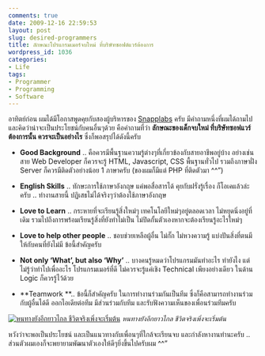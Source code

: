 ```yaml
---
comments: true
date: 2009-12-16 22:59:53
layout: post
slug: desired-programmers
title: ลักษณะโปรแกรมเมอร์จบใหม่ ที่บริษัทซอฟต์แวร์ต้องการ
wordpress_id: 1036
categories:
- Life
tags:
- Programmer
- Programming
- Software
---
```


อาทิตย์ก่อน ผมได้มีโอกาสพูดคุยกับสองผู้บริหารของ [Snapplabs](http://www.snapplabs.com/) ครับ มีคำถามหนึ่งที่ผมได้ถามไป และคิดว่าน่าจะเป็นประโยชน์กับคนอื่นๆด้วย คือคำถามที่ว่า **ลักษณะของเด็กจบใหม่ ที่บริษัทซอฟแวร์ต้องการนั้น ควรจะเป็นอย่างไร** ซึ่งก็พอสรุปได้ดังนี้ครับ




  * **Good Background** .. คือควรมีพื้นฐานความรู้ต่างๆที่เกี่ยวข้องกับสายอาชีพอยู่บ้าง อย่างเช่นสาย Web Developer ก็ควรจะรู้ HTML, Javascript, CSS พื้นฐานทั่วไป รวมถึงภาษาฝั่ง Server ก็ควรมีติดตัวอย่างน้อย 1 ภาษาครับ (ของผมก็มีแต่ PHP ที่ติดตัวมา ^^”)

  * **English Skills** .. ทักษะการใช้ภาษาอังกฤษ แค่พอสื่อสารได้ คุยกับฝรั่งรู้เรื่อง ก็โอเคแล้วล่ะครับ .. ทำงานสายนี้ ปฏิเสธไม่ได้จริงๆว่าต้องใช้ภาษาอังกฤษ

  * **Love to Learn** .. กระหายที่จะเรียนรู้สิ่งใหม่ๆ เทคโนโลยีใหม่ๆอยู่ตลอดเวลา ไม่หยุดนิ่งอยู่ที่เดิม รวมไปถึงการพร้อมเรียนรู้สิ่งที่ยังทำไม่เป็น ไม่ปิดกั้นตัวเองหากจะต้องเรียนรู้อะไรใหม่ๆ

  * **Love to help other people** .. ชอบช่วยเหลือผู้อื่น ไม่กั๊ก ไม่หวงความรู้ แบ่งปันสิ่งที่ตนมี ให้กับคนที่ยังไม่มี ข้อนี้สำคัญครับ

  * **Not only ‘What’, but also ‘Why’** .. บางคนรู้หมดว่าโปรแกรมมันทำอะไร ทำยังไง แต่ไม่รู้ว่าทำไปเพื่ออะไร โปรแกรมเมอร์ที่ดี ไม่ควรจะรู้แค่เชิง Technical เพียงอย่างเดียว ในด้าน Logic ก็ควรรู้ไว้ด้วย

  * **Teamwork **.. ข้อนี้ก็สำคัญครับ ในการทำงานร่วมกันเป็นทีม ซึ่งก็คือสามารถทำงานร่วมกับผู้อื่นได้ดี ออกไอเดียต่อทีม มีส่วนร่วมกับทีม และรับฟังความเห็นของเพื่อนร่วมทีมครับ


[![หนทางยังอีกยาวไกล ชีวิตจริงเพิ่งจะเริ่มต้น](http://www.armno.in.th/wp-content/uploads/2009/12/DSC_2359_thumb.jpg)](http://www.armno.in.th/wp-content/uploads/2009/12/DSC_2359.jpg)
_หนทางยังอีกยาวไกล ชีวิตจริงเพิ่งจะเริ่มต้น_



หวังว่าจะพอเป็นประโยชน์ และเป็นแนวทางกับเพื่อนๆที่ใกล้จะเรียนจบ และกำลังหางานทำนะครับ .. ส่วนตัวผมเองก็จะพยายามพัฒนาตัวเองให้ดีๆยิ่งขึ้นไปครับผม ^^”
